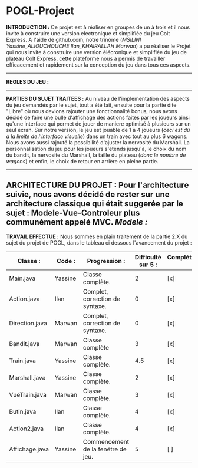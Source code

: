 # POGL-Project
**INTRODUCTION :**
Ce projet est à réaliser en groupes de un à trois et il nous invite à construire une version electronique et simplifiée du jeu Colt Express.
A l'aide de github.com, notre trinôme (_MSILINI Yassine_ALIOUCHOUCHE Ilan_KHAIRALLAH Marwan_) a pu réaliser le Projet qui nous invite à construire une version élécronique et simplifiée du jeu de plateau Colt Express, cette plateforme nous a permis de travailler efficacement et rapidement sur la conception du jeu dans tous ces aspects.

-------------------------------------------------------------------------------------------------------------------------------------------------------------------------------
**REGLES DU JEU :**

-------------------------------------------------------------------------------------------------------------------------------------------------------------------------------
**PARTIES DU SUJET TRAITEES :**
Au niveau de l'implementation des aspects du jeu demandés par le sujet, tout a été fait, ensuite pour la partie dite "Libre" où nous devions rajouter une fonctionnalité bonus, nous avons décidé de faire une bulle d'affichage des actions faites par les joueurs ainsi qu'une interface qui permet de jouer de maniere optimisé à plusieurs sur un seul écran.
Sur notre version, le jeu est jouable de 1 à 4 joueurs (_ceci est dû à la limite de l'interface visuelle_) dans un train avec tout au plus 6 wagons.
Nous avons aussi rajouté la possibilité d'ajuster la nervosité du Marshall. La personnalisation du jeu pour les joueurs s'etends jusqu'à, le choix du nom du bandit, la nervosite du Marshall, la taille du plateau (_donc le nombre de wagons_) et enfin, le choix de retour en arrière en pleine partie.

-------------------------------------------------------------------------------------------------------------------------------------------------------------------------------
**ARCHITECTURE DU PROJET :**
Pour l'architecture suivie, nous avons décidé de rester sur une architecture classique qui était suggerée par le sujet : Modele-Vue-Controleur plus communément appelé MVC.
**_Modele :_**
-------------------------------------------------------------------------------------------------------------------------------------------------------------------------------
**TRAVAIL EFFECTUE :**
Nous sommes en plain traitement de la partie 2.X du sujet du projet de POGL, dans le tableau ci dessous l'avancement du projet :


Classe : |	Code : |	Progression : |	Difficulté sur 5 : | Compléter/Corriger : |
---------|---------|----------------|--------------------|----------------------|                  
Main.java |	Yassine	|Classe complète. |	2| [x]
Action.java |	Ilan	|Complet, correction de syntaxe. |	0| [x]
Direction.java |	Marwan |	Complet, correction de syntaxe. |	0| [x]
Bandit.java |	Marwan	|Classe complète |	3| [x]
Train.java |	Yassine|	Classe complète. |	4.5| [x]
Marshall.java |	Yassine	|Classe complète. |	2| [x]
VueTrain.java | Marwan |Classe complète.|	3 | [x]
Butin.java | Ilan | Classe complète. | 4 | [x]
Action2.java | Ilan | Classe complète.| 4 |[x]
Affichage.java | Yassine | Commencement de la fenêtre de jeu. | 5 |[ ]
